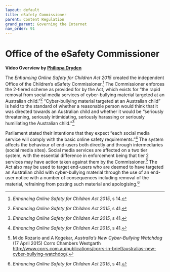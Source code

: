 ```yaml
---
layout: default
title: eSafety Commissioner
parent: Content Regulation
grand_parent: Governing the Internet
nav_order: 91
---
```


# Office of the eSafety Commissioner

**Video Overview by [Philippa Dryden](https://www.youtube.com/watch?v=K2036tTwIkA)**


The _Enhancing Online Safety for Children Act 2015_ created the independent Office of the Children’s eSafety Commissioner.[^safety14] The Commissioner enforces the 2-tiered scheme as provided for by the Act, which exists for “the rapid removal from social media services of cyber-bullying material targeted at an Australian child.”[^safety20] “Cyber-bullying material targeted at an Australian child” is held to the standard of whether a reasonable person would think that it was directed towards an Australian child and whether it would be “seriously threatening, seriously intimidating, seriously harassing or seriously humiliating the Australian child.”[^safety5]

Parliament stated their intentions that they expect “each social media service will comply with the basic online safety requirements.”[^safety22]  The system affects the behaviour of end-users both directly and through intermediaries (social media sites). Social media services are affected on a two tier system, with the essential difference in enforcement being that tier 2 services may have action taken against them by the Commissioner.[^rozario] The Act also may be used to target end-users who are deemed to have targeted an Australian child with cyber-bullying material through the use of an end-user notice with a number of consequences including removal of the material, refraining from posting such material and apologising.[^safety41]

[^safety41]: _Enhancing Online Safety for Children Act 2015_, s 41.  
[^rozario]: M do Rozario and A Kogekar, _Australia’s New Cyber-Bullying Watchdog_ (17 April 2015) Corrs Chambers Westgarth http://www.corrs.com.au/publications/corrs-in-brief/australias-new-cyber-bullying-watchdog/.
[^safety14]: _Enhancing Online Safety for Children Act 2015_, s 14.
[^safety5]: _Enhancing Online Safety for Children Act 2015_, s 41.  
[^safety22]: _Enhancing Online Safety for Children Act 2015_, s 41.  
[^safety20]: _Enhancing Online Safety for Children Act 2015_, s 41.  
